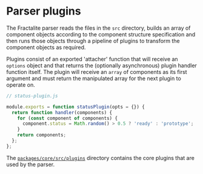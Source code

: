 # Parser plugins

The Fractalite parser reads the files in the `src` directory, builds an array of component objects according to the component structure specification and then runs those objects through a pipeline of plugins to transform the component objects as required.

Plugins consist of an exported 'attacher' function that will receive an `options` object and that returns the (optionally asynchronous) plugin handler function itself. The plugin will receive an `array` of components as its first argument and must return the manipulated array for the next plugin to operate on.

```js
// status-plugin.js

module.exports = function statusPlugin(opts = {}) {
  return function handler(components) {
    for (const component of components) {
      component.status = Math.random() > 0.5 ? 'ready' : 'prototype';
    }
    return components;
  };
};
```

The [`packages/core/src/plugins`](packages/core/src/plugins) directory contains the core plugins that are used by the parser.
